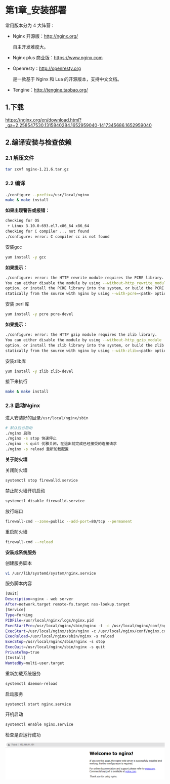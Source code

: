 # 第1章_安装部署

常用版本分为 4 大阵营：

- Nginx 开源版：http://nginx.org/

  自主开发难度大。

- Nginx plus 商业版：https://www.nginx.com

- Openresty：http://openresty.org

  是一款基于 Nginx 和 Lua 的开源版本，支持中文文档。

- Tengine：http://tengine.taobao.org/

## 1.下载

https://nginx.org/en/download.html?_ga=2.258547530.1315840284.1652959040-1417345686.1652959040

## 2.编译安装与检查依赖

### 2.1 解压文件

```bash
tar zxvf nginx-1.21.6.tar.gz
```

### 2.2 编译

```bash
./configure --prefix=/usr/local/nginx
make & make install
```

**如果出现警告或报错：**

```bash
checking for OS
 + Linux 3.10.0-693.el7.x86_64 x86_64
checking for C compiler ... not found
./configure: error: C compiler cc is not found
```

安装gcc

```bash
yum install -y gcc
```

**如果提示：**

```bash
./configure: error: the HTTP rewrite module requires the PCRE library.
You can either disable the module by using --without-http_rewrite_module
option, or install the PCRE library into the system, or build the PCRE library
statically from the source with nginx by using --with-pcre=<path> option.
```

安装 perl 库

```bash
yum install -y pcre pcre-devel
```

**如果提示：**

```bash
./configure: error: the HTTP gzip module requires the zlib library.
You can either disable the module by using --without-http_gzip_module
option, or install the zlib library into the system, or build the zlib library
statically from the source with nginx by using --with-zlib=<path> option.
```

安装zlib库

```bash
yum install -y zlib zlib-devel
```

接下来执行

```bash
make & make install
```

### 2.3 启动Nginx

进入安装好的目录`/usr/local/nginx/sbin`

```bash
# 默认后台启动
./nginx 启动
./nginx -s stop 快速停止
./nginx -s quit 优雅关闭，在退出前完成已经接受的连接请求
./nginx -s reload 重新加载配置
```

**关于防火墙**

关闭防火墙

```bash
systemctl stop firewalld.service
```

禁止防火墙开机启动

```bash
systemctl disable firewalld.service
```

放行端口

```bash
firewall-cmd --zone=public --add-port=80/tcp --permanent
```

重启防火墙

```bash
firewall-cmd --reload
```

**安装成系统服务**

创建服务脚本

```bash
vi /usr/lib/systemd/system/nginx.service
```

服务脚本内容

```bash
[Unit]
Description=nginx - web server
After=network.target remote-fs.target nss-lookup.target
[Service]
Type=forking
PIDFile=/usr/local/nginx/logs/nginx.pid
ExecStartPre=/usr/local/nginx/sbin/nginx -t -c /usr/local/nginx/conf/nginx.conf
ExecStart=/usr/local/nginx/sbin/nginx -c /usr/local/nginx/conf/nginx.conf
ExecReload=/usr/local/nginx/sbin/nginx -s reload
ExecStop=/usr/local/nginx/sbin/nginx -s stop
ExecQuit=/usr/local/nginx/sbin/nginx -s quit
PrivateTmp=true
[Install]
WantedBy=multi-user.target
```

重新加载系统服务

```bash
systemctl daemon-reload
```

启动服务

```bash
systemctl start nginx.service
```

开机启动

```bash
systemctl enable nginx.service
```

检查是否运行成功

<img src="img/image-20220519211553162.png" alt="image-20220519211553162" style="zoom:80%;" />

